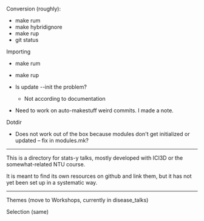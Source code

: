 Conversion (roughly):
* make rum
* make hybridignore
* make rup
* git status

Importing
* make rum
* make rup
* Is update --init the problem?
	* Not according to documentation

* Need to work on auto-makestuff weird commits. I made a note.

Dotdir
* Does not work out of the box because modules don't get initialized or updated – fix in modules.mk?

----------------------------------------------------------------------

This is a directory for stats-y talks, mostly developed with ICI3D or the somewhat-related NTU course.

It is meant to find its own resources on github and link them, but it has not yet been set up in a systematic way.

----------------------------------------------------------------------

Themes (move to Workshops, currently in disease_talks)

Selection (same)

